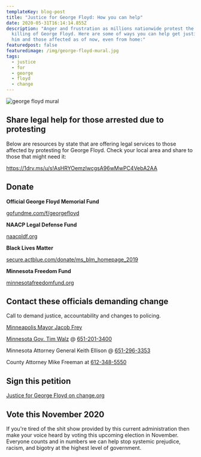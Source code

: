 ```yaml
---
templateKey: blog-post
title: "Justice for George Floyd: How you can help"
date: 2020-05-31T16:14:14.855Z
description: "Anger and frustration as millions nationwide protest the unjust
  killing of George Floyd. Here are some of ways you can help get justice for
  him and those affected as of now, even from home:"
featuredpost: false
featuredimage: /img/george-floyd-mural.jpg
tags:
  - justice
  - for
  - george
  - floyd
  - change
---
```

![george floyd mural](/img/george-floyd-mural.jpg "george-floyd-mural")

## Share legal help for those arrested due to protesting

Below are resources by state that are offering legal services to those affected by protesting for George Floyd. Check your local area and share to those that might need it:

<https://1drv.ms/u/s!AsHRYOemzlwcgsA96wMwPC4VebA2AA>

## Donate

**Official George Floyd Memorial Fund**

[gofundme.com/f/georgefloyd](https://www.gofundme.com/f/georgefloyd)

[](https://www.gofundme.com/f/georgefloyd)**NAACP Legal Defense Fund**

[naacpldf.org](https://www.naacpldf.org)

**Black Lives Matter**

[secure.actblue.com/donate/ms_blm_homepage_2019](https://secure.actblue.com/donate/ms_blm_homepage_2019)

**Minnesota Freedom Fund**

[minnesotafreedomfund.org](https://www.minnesotafreedomfund.org)

## Contact these officials demanding change

Call to demand justice, accountability and changes to policing.

[Minneapolis Mayor Jacob Frey](http://www.ci.minneapolis.mn.us/mayor/contact/index.htm)

[Minnesota Gov. Tim Walz](https://mn.gov/governor/contact/) @ [651-201-3400](tel:651-201-3400)

Minnesota Attorney General Keith Ellison @ [651-296-3353](tel:651-296-3353)

County Attorney Mike Freeman at [612-348-5550](tel:612-348-5550)

## Sign this petition

[Justice for George Floyd on change.org](https://www.change.org/p/mayor-jacob-frey-justice-for-george-floyd?recruiter=1096617288&utm_source=share_petition&utm_medium=twitter&utm_campaign=psf_combo_share_initial&utm_term=psf_combo_share_abi&recruited_by_id=2943f820-a174-11ea-b563-a538d17ee3bd)

## Vote this November 2020

If you're tired of the shit show provided by this current administration then make your voice heard by voting this upcoming election in November. Everyone counts and in numbers we can help stop systemic prejudice, racism, and bigotry at the highest level of government.